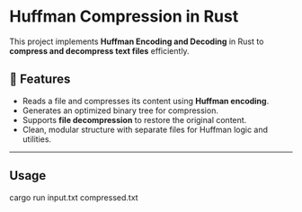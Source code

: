 # **Huffman Compression in Rust**

This project implements **Huffman Encoding and Decoding** in Rust to **compress and decompress text files** efficiently.

## **🚀 Features**
- Reads a file and compresses its content using **Huffman encoding**.
- Generates an optimized binary tree for compression.
- Supports **file decompression** to restore the original content.
- Clean, modular structure with separate files for Huffman logic and utilities.

---


## Usage

cargo run input.txt compressed.txt




